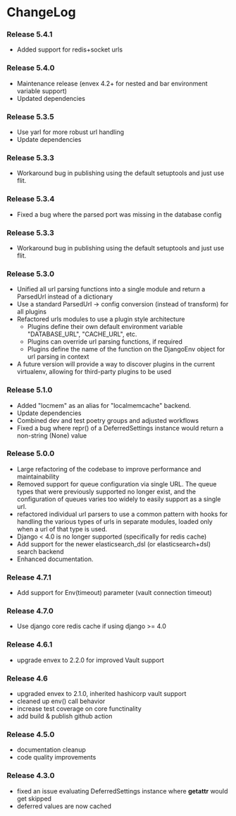 # ChangeLog
### Release 5.4.1

 - Added support for redis+socket urls

### Release 5.4.0

 - Maintenance release (envex 4.2+ for nested and bar environment variable support)
 - Updated dependencies

### Release 5.3.5

- Use yarl for more robust url handling
- Update dependencies

### Release 5.3.3

- Workaround bug in publishing using the default setuptools and just use flit.

### Release 5.3.4

- Fixed a bug where the parsed port was missing in the database config

### Release 5.3.3

- Workaround bug in publishing using the default setuptools and just use flit.

### Release 5.3.0

- Unified all url parsing functions into a single module and return a ParsedUrl instead of a dictionary
- Use a standard ParsedUrl -> config conversion (instead of transform) for all plugins
- Refactored urls modules to use a plugin style architecture
  - Plugins define their own default environment variable "DATABASE_URL", "CACHE_URL", etc.
  - Plugins can override url parsing functions, if required
  - Plugins define the name of the function on the DjangoEnv object for url parsing in context
- A future version will provide a way to discover plugins in the current virtualenv, allowing for third-party plugins to be used

### Release 5.1.0

- Added "locmem" as an alias for "localmemcache" backend.
- Update dependencies
- Combined dev and test poetry groups and adjusted workflows
- Fixed a bug where repr() of a DeferredSettings instance would return a non-string (None) value

### Release 5.0.0

- Large refactoring of the codebase to improve performance and maintainability
- Removed support for queue configuration via single URL.
  The queue types that were previously supported no longer exist, and the configuration of queues varies too widely to easily support as a single url.
- refactored individual url parsers to use a common pattern with
  hooks for handling the various types of urls in separate modules, loaded only when a url of that type is used.
- Django < 4.0 is no longer supported (specifically for redis cache)
- Add support for the newer elasticsearch_dsl (or elasticsearch+dsl) search backend
- Enhanced documentation.

### Release 4.7.1

- Add support for Env(timeout) parameter (vault connection timeout)

### Release 4.7.0

- Use django core redis cache if using django >= 4.0

### Release 4.6.1

- upgrade envex to 2.2.0 for improved Vault support

### Release 4.6

- upgraded envex to 2.1.0, inherited hashicorp vault support
- cleaned up env() call behavior
- increase test coverage on core functinality
- add build & publish github action

### Release 4.5.0

- documentation cleanup
- code quality improvements

### Release 4.3.0

- fixed an issue evaluating DeferredSettings instance where __getattr__ would get skipped
- deferred values are now cached
